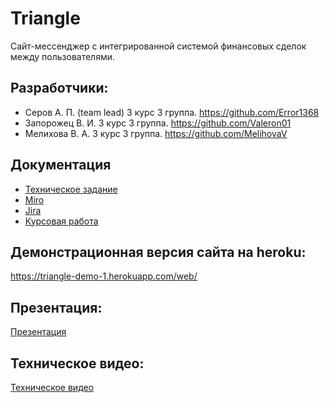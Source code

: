 # Triangle
Сайт-мессенджер с интегрированной системой финансовых сделок между пользователями.

## Разработчики:
- Серов А. П. (team lead) 3 курс 3 группа. https://github.com/Error1368
- Запорожец В. И. 3 курс 3 группа. https://github.com/Valeron01
- Мелихова В. А.  3 курс 3 группа. https://github.com/MelihovaV

## Документация
- [Техническое задание](https://github.com/dev-team-3-4/all-seeing-eye/blob/main/docs/Тех.%20задание.pdf)
- [Miro](https://miro.com/app/board/uXjVOFNi91o=/)
- [Jira](https://otsu.atlassian.net/jira/software/projects/DT34/boards/1)
- [Курсовая работа](https://github.com/dev-team-3-4/all-seeing-eye/blob/master/docs/Курсовая_работа..pdf)

## Демонстрационная версия сайта на heroku:
https://triangle-demo-1.herokuapp.com/web/
## Презентация:
[Презентация](https://github.com/dev-team-3-4/all-seeing-eye/blob/master/Презентация.pptx)
## Техническое видео:
[Техническое видео](https://drive.google.com/drive/folders/15L8e3bc_cFPif9wnhdNmXCvx3lKuZCfK)
